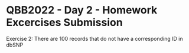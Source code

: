 # QBB2022 - Day 2 - Homework Excercises Submission

Exercise 2: There are 100 records that do not have a corresponding ID in dbSNP
